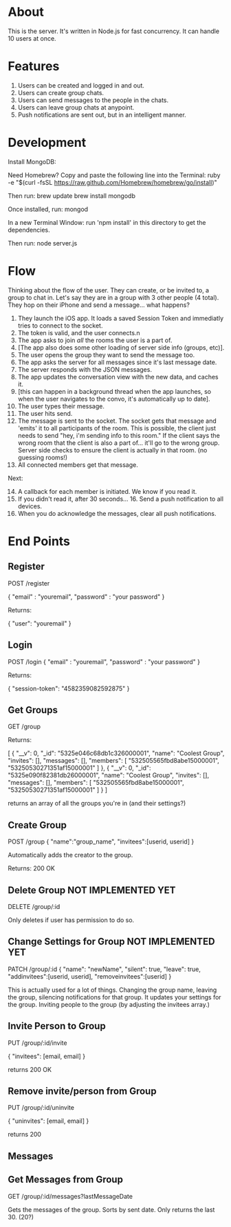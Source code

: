 # About

This is the server. It's written in Node.js for fast concurrency. It can handle 10 users at once.

# Features

1. Users can be created and logged in and out.
2. Users can create group chats.
3. Users can send messages to the people in the chats.
4. Users can leave group chats at anypoint.
5. Push notifications are sent out, but in an intelligent manner.

# Development

Install MongoDB:

Need Homebrew? Copy and paste the following line into the Terminal:
ruby -e "$(curl -fsSL https://raw.github.com/Homebrew/homebrew/go/install)"

Then run:
brew update
brew install mongodb

Once installed, run:
mongod

In a new Terminal Window:
run 'npm install' in this directory to get the dependencies.

Then run:
node server.js



# Flow

Thinking about the flow of the user. They can create, or be invited to, a group to chat in. Let's say they are in a group with 3 other people (4 total). They hop on their iPhone and send a message... what happens?

1. They launch the iOS app. It loads a saved Session Token and immediatly tries to connect to the socket.
2. The token is valid, and the user connects.n
3. The app asks to join *all* the rooms the user is a part of.
4. [The app also does some other loading of server side info (groups, etc)].
5. The user opens the group they want to send the message too.
6. The app asks the server for all messages since it's last message date.
7. The server responds with the JSON messages.
8. The app updates the conversation view with the new data, and caches it.
9. [this can happen in a background thread when the app launches, so when the user navigates to the convo, it's automatically up to date].
10. The user types their message.
11. The user hits send.
12. The message is sent to the socket. The socket gets that message and 'emits' it to all participants of the room. This is possible, the client just needs to send "hey, i'm sending info to this room." If the client says the wrong room that the client is also a part of... it'll go to the wrong group. Server side checks to ensure the client is actually in that room. (no guessing rooms!)
13. All connected members get that message.

Next:

14. A callback for each member is initiated. We know if you read it.
15. If you didn't read it, after 30 seconds...
	16. Send a push notification to all devices.
17. When you do acknowledge the messages, clear all push notifications.

# End Points

## Register
POST /register

{
	"email" : "youremail",
	"password" : "your password"
}

Returns:

{
	"user": "youremail"
}

## Login
POST /login
{
	"email" : "youremail",
	"password" : "your password"
}

Returns:

{
	"session-token": "4582359082592875"
}

## Get Groups
GET /group

Returns:

[
  {
    "__v": 0,
    "_id": "5325e046c68db1c326000001",
    "name": "Coolest Group",
    "invites": [],
    "messages": [],
    "members": [
      "532505565fbd8abe15000001",
      "53250530271351af15000001"
    ]
  },
  {
    "__v": 0,
    "_id": "5325e090f82381db26000001",
    "name": "Coolest Group",
    "invites": [],
    "messages": [],
    "members": [
      "532505565fbd8abe15000001",
      "53250530271351af15000001"
    ]
  }
]

returns an array of all the groups you're in (and their settings?)

## Create Group
POST /group
{
	"name":"group_name",
	"invitees":[userid, userid]
}

Automatically adds the creator to the group.

Returns:
200 OK


## Delete Group NOT IMPLEMENTED YET
DELETE /group/:id

Only deletes if user has permission to do so.


## Change Settings for Group NOT IMPLEMENTED YET
PATCH /group/:id
{
	"name": "newName",
	"silent": true,
	"leave": true,
	"addinvitees":[userid, userid],
	"removeinvitees":[userid]
}

This is actually used for a lot of things. Changing the group name, leaving the group,
silencing notifications for that group. It updates your settings for the group. Inviting
people to the group (by adjusting the invitees array.)

## Invite Person to Group
PUT /group/:id/invite

{
	"invitees": [email, email]
}

returns 200 OK


## Remove invite/person from Group
PUT /group/:id/uninvite

{
	"uninvites": [email, email]
}

returns 200


## Messages

## Get Messages from Group

GET /group/:id/messages?lastMessageDate

Gets the messages of the group. Sorts by sent date. Only returns the last 30. (20?)
